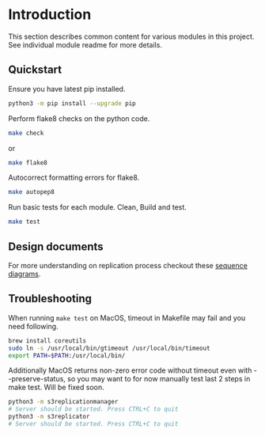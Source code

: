 # Introduction

This section describes common content for various modules in this project. See individual module readme for more details.

## Quickstart

Ensure you have latest pip installed.

```sh
python3 -m pip install --upgrade pip
```

Perform flake8 checks on the python code.
```sh
make check
```
or 
```sh
make flake8
```

Autocorrect formatting errors for flake8.
```sh
make autopep8
```

Run basic tests for each module. Clean, Build and test.
```sh
make test
```

## Design documents
For more understanding on replication process checkout these [sequence diagrams](doc/README.md).

## Troubleshooting
When running `make test` on MacOS, timeout in Makefile may fail and you need following.

```sh
brew install coreutils
sudo ln -s /usr/local/bin/gtimeout /usr/local/bin/timeout
export PATH=$PATH:/usr/local/bin/
```

Additionally MacOS returns non-zero error code without timeout even with --preserve-status, so you may want to for now manually test last 2 steps in make test. Will be fixed soon.
```sh
python3 -m s3replicationmanager
# Server should be started. Press CTRL+C to quit
python3 -m s3replicator
# Server should be started. Press CTRL+C to quit
```

